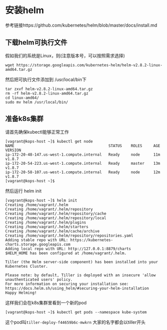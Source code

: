 # 安装helm


参考链接https://github.com/kubernetes/helm/blob/master/docs/install.md


## 下载helm可执行文件

假如我们的系统是Linux，则(注意版本号，可以按照需求选择)

```
wget https://storage.googleapis.com/kubernetes-helm/helm-v2.8.2-linux-amd64.tar.gz
```

然后把可执行文件添加到 /usr/local/bin下

```
tar zxvf helm-v2.8.2-linux-amd64.tar.gz
rm -rf helm-v2.8.2-linux-amd64.tar.gz
cd linux-amd64/
sudo mv helm /usr/local/bin/
```



## 准备k8s集群

请首先确保kubectl能够正常工作

```
[vagrant@kops-host ~]$ kubectl get node
NAME                                          STATUS    ROLES     AGE       VERSION
ip-172-20-48-147.us-west-1.compute.internal   Ready     node      11m       v1.8.7
ip-172-20-54-223.us-west-1.compute.internal   Ready     master    13m       v1.8.7
ip-172-20-58-107.us-west-1.compute.internal   Ready     node      12m       v1.8.7
[vagrant@kops-host ~]$
```

然后运行 helm init

```
[vagrant@kops-host ~]$ helm init
Creating /home/vagrant/.helm
Creating /home/vagrant/.helm/repository
Creating /home/vagrant/.helm/repository/cache
Creating /home/vagrant/.helm/repository/local
Creating /home/vagrant/.helm/plugins
Creating /home/vagrant/.helm/starters
Creating /home/vagrant/.helm/cache/archive
Creating /home/vagrant/.helm/repository/repositories.yaml
Adding stable repo with URL: https://kubernetes-charts.storage.googleapis.com
Adding local repo with URL: http://127.0.0.1:8879/charts
$HELM_HOME has been configured at /home/vagrant/.helm.

Tiller (the Helm server-side component) has been installed into your Kubernetes Cluster.

Please note: by default, Tiller is deployed with an insecure 'allow unauthenticated users' policy.
For more information on securing your installation see: https://docs.helm.sh/using_helm/#securing-your-helm-installation
Happy Helming!
```

这样我们会在k8s集群里看到一个新的pod

```
[vagrant@kops-host ~]$ kubectl get pods --namespace kube-system
```

这个pod叫`tiller-deploy-f44659b6c-mwkrn` 大家的名字都会以tiller开头

